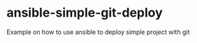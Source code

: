 ansible-simple-git-deploy
=========================

Example on how to use ansible to deploy simple project with git 
